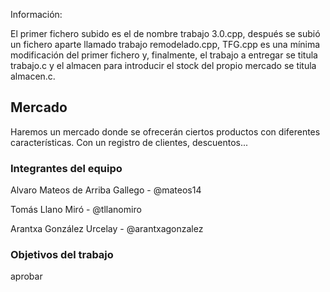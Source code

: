Información:

El primer fichero subido es el de nombre trabajo 3.0.cpp, después se subió un fichero aparte llamado trabajo remodelado.cpp, TFG.cpp es una mínima modificación del primer fichero y, finalmente, el trabajo a entregar se titula trabajo.c y el almacen para introducir el stock del propio mercado se titula almacen.c.

## Mercado

Haremos un mercado donde se ofrecerán ciertos productos con diferentes características. Con un registro de clientes, descuentos...

### Integrantes del equipo
Alvaro Mateos de Arriba Gallego - @mateos14

Tomás Llano Miró - @tllanomiro

Arantxa González Urcelay - @arantxagonzalez

### Objetivos del trabajo

aprobar
